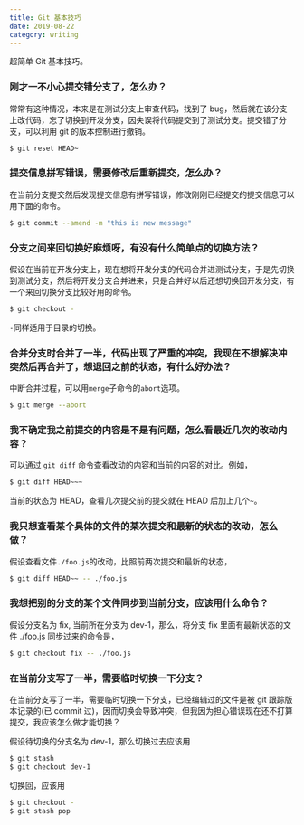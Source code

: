 ```yaml
---
title: Git 基本技巧
date: 2019-08-22
category: writing
---
```


超简单 Git 基本技巧。

### 刚才一不小心提交错分支了，怎么办？

常常有这种情况，本来是在测试分支上审查代码，找到了 bug，然后就在该分支上改代码，忘了切换到开发分支，因失误将代码提交到了测试分支。提交错了分支，可以利用 git 的版本控制进行撤销。

```bash
$ git reset HEAD~
```

### 提交信息拼写错误，需要修改后重新提交，怎么办？

在当前分支提交然后发现提交信息有拼写错误，修改刚刚已经提交的提交信息可以用下面的命令。

```bash
$ git commit --amend -m "this is new message"
```

### 分支之间来回切换好麻烦呀，有没有什么简单点的切换方法？

假设在当前在开发分支上，现在想将开发分支的代码合并进测试分支，于是先切换到测试分支，然后将开发分支合并进来，只是合并好以后还想切换回开发分支，有一个来回切换分支比较好用的命令。

```bash
$ git checkout -
```

`-`同样适用于目录的切换。

### 合并分支时合并了一半，代码出现了严重的冲突，我现在不想解决冲突然后再合并了，想退回之前的状态，有什么好办法？

中断合并过程，可以用`merge`子命令的`abort`选项。

```bash
$ git merge --abort
```

### 我不确定我之前提交的内容是不是有问题，怎么看最近几次的改动内容？

可以通过 `git diff` 命令查看改动的内容和当前的内容的对比。例如，

```bash
$ git diff HEAD~~~
```

当前的状态为 HEAD，查看几次提交前的提交就在 HEAD 后加上几个`~`。

### 我只想查看某个具体的文件的某次提交和最新的状态的改动，怎么做？

假设查看文件`./foo.js`的改动，比照前两次提交和最新的状态，

```bash
$ git diff HEAD~~ -- ./foo.js
```

### 我想把别的分支的某个文件同步到当前分支，应该用什么命令？

假设分支名为 fix, 当前所在分支为 dev-1，那么，将分支 fix 里面有最新状态的文件 ./foo.js 同步过来的命令是，

```bash
$ git checkout fix -- ./foo.js
```

### 在当前分支写了一半，需要临时切换一下分支？

在当前分支写了一半，需要临时切换一下分支，已经编辑过的文件是被 git 跟踪版本记录的(已 commit 过)，因而切换会导致冲突，但我因为担心错误现在还不打算提交，我应该怎么做才能切换？

假设待切换的分支名为 dev-1，那么切换过去应该用

```bash
$ git stash
$ git checkout dev-1
```

切换回，应该用

```bash
$ git checkout -
$ git stash pop
```
